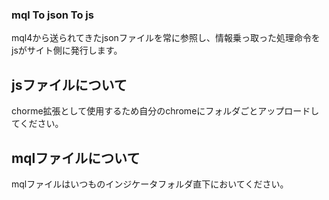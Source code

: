 ### mql To json To js
mql4から送られてきたjsonファイルを常に参照し、情報乗っ取った処理命令をjsがサイト側に発行します。

## jsファイルについて
chorme拡張として使用するため自分のchromeにフォルダごとアップロードしてください。

## mqlファイルについて
mqlファイルはいつものインジケータフォルダ直下においてください。
